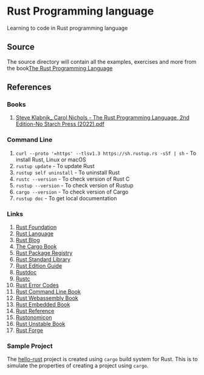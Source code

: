 # Rust Programming language

Learning to code in Rust programming language

## Source

The source directory will contain all the examples, exercises and more from the book[The Rust Programming Language](#books)

## References

### Books

1. [Steve Klabnik_ Carol Nichols - The Rust Programming Language, 2nd Edition-No Starch Press (2022).pdf](<./reference/books/Steve Klabnik_ Carol Nichols - The Rust Programming Language, 2nd Edition-No Starch Press (2022).pdf>)

### Command Line

1. `curl --proto '=https' --tlsv1.3 https://sh.rustup.rs -sSf | sh` - To install Rust, Linux or macOS
2. `rustup update` - To update Rust
3. `rustup self uninstall` - To uninstall Rust
4. `rustc --version` - To check version of Rust C
5. `rustup --version` - To check version of Rustup
6. `cargo --version` - To check version of Cargo
7. `rustup doc` - To get local documentation

### Links

1. [Rust Foundation](https://foundation.rust-lang.org/)
2. [Rust Language](https://www.rust-lang.org/)
3. [Rust Blog](https://blog.rust-lang.org/)
4. [The Cargo Book](https://doc.rust-lang.org/cargo/index.html)
5. [Rust Package Registry](https://crates.io/)
6. [Rust Standard Library](https://doc.rust-lang.org/std/index.html)
7. [Rust Edition Guide](https://doc.rust-lang.org/edition-guide/index.html)
8. [Rustdoc](https://doc.rust-lang.org/rustdoc/index.html)
9. [Rustc](https://doc.rust-lang.org/rustc/index.html)
10. [Rust Error Codes](https://doc.rust-lang.org/error_codes/error-index.html)
11. [Rust Command Line Book](https://rust-cli.github.io/book/index.html)
12. [Rust Webassembly Book](https://rustwasm.github.io/docs/book/)
13. [Rust Embedded Book](https://doc.rust-lang.org/stable/embedded-book/)
14. [Rust Reference](https://doc.rust-lang.org/reference/index.html)
15. [Rustonomicon](https://doc.rust-lang.org/nomicon/index.html)
16. [Rust Unstable Book](https://doc.rust-lang.org/nightly/unstable-book/index.html)
17. [Rust Forge](https://forge.rust-lang.org/index.html)

### Sample Project

The [hello-rust](./sample/hello-rust/) project is created using `cargo` build system for Rust. This is to simulate the properties of creating a project using `cargo`.
